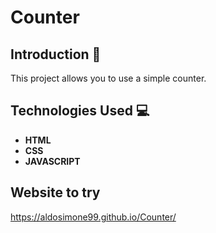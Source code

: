 # Counter 

## Introduction 🚀
This project allows you to use a simple counter.


## Technologies Used 💻
- **HTML**
- **CSS**
- **JAVASCRIPT**

## Website to try
https://aldosimone99.github.io/Counter/